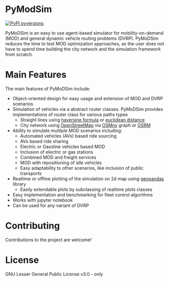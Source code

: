 # PyModSim

[![PyPI pyversions](https://img.shields.io/badge/python-%203.6%20%7C%203.7%20%7C%203.8%20%7C%203.9-blue)](https://pypi.python.org/pypi/python-igraph)

PyMoDSim is an easy to use agent-based simulator for mobility-on-demand (MOD) and general dynamic vehicle routing problems (DVRP). PyMoDSim reduces the time to test MOD optimization approaches, as the user does not have to spend time building the city network and the simulation framework from scratch. 

# Main Features
The main features of PyMoDSim include:
- Object-oriented design for easy usage and extension of MOD and DVRP scenarios
- Simulation of vehicles via a abstract router classes. PyMoDSim provides implementations of router class for various paths types  
    - Straight lines using [haversine formula] or [euclidean distance]
    - City network using [OpenStreetMap] via [OSMnx] graph or [OSRM]
- Ability to simulate multiple MOD scenarios including:
    - Automated vehicles (AVs) based ride sourcing
    - AVs based ride sharing
    - Electric or Gasoline vehicles based MOD
    - Inclusion of electric or gas stations
    - Combined MOD and freight services
    - MOD with repositioning of idle vehicles
    - Easy adaptability to other scenarios, like inclusion of public transports
- Realtime or offline plotting of the simulation on 2d map using [geopandas] library
    - Easily extendable plots by subclassing of realtime plots classes
- Easy implementation and benchmarking for fleet control algorithms
- Works with jupyter notebook
- Can be used for any variant of DVRP


[OpenStreetMap]: <https://www.openstreetmap.org/>
[OSMnx]: <https://github.com/gboeing/osmnx>
[OSRM]: <http://project-osrm.org/>
[haversine formula]: <https://en.wikipedia.org/wiki/Haversine_formula>
[euclidean distance]: <https://en.wikipedia.org/wiki/Euclidean_distance>
[geopandas]: <https://geopandas.org/>

# Contributing

Contributions to the project are welcome!

# License

GNU Lesser General Public License v3.0 - only
